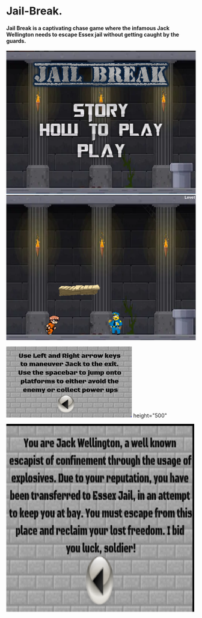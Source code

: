 <h1>Jail-Break.</h4>

<h4> Jail Break is a captivating chase game where the infamous Jack Wellington needs to escape Essex jail without getting caught by the guards.</h4>


<img style="-webkit-user-select: none;" src="https://raw.githubusercontent.com/NicholasEdelson/..../master/jb%20screen.PNG">


<img style="-webkit-user-select: none;" src="https://raw.githubusercontent.com/NicholasEdelson/..../master/jb%20game%20snap.PNG">


<img style="-webkit-user-select: none;" src="https://raw.githubusercontent.com/NicholasEdelson/..../master/jb%20how%20to%20play.PNG">      height="500"


<img style="-webkit-user-select: none;" src="https://raw.githubusercontent.com/NicholasEdelson/..../master/jb%20story.PNG" width="500" height="500" >

